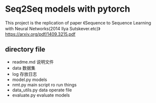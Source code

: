 # Seq2Seq models with pytorch
This project is the replication of paper 《Sequence to Sequence Learning with Neural Networks(2014 Ilya Sutskever.etc)》https://arxiv.org/pdf/1409.3215.pdf

## directory file
- readme.md             说明文件
- data                      数据集
- log                        存放日志
- model.py                models
- nmt.py                   main script ro run things
- data_utils.py          data operate file
- evaluate.py             evaluate models

